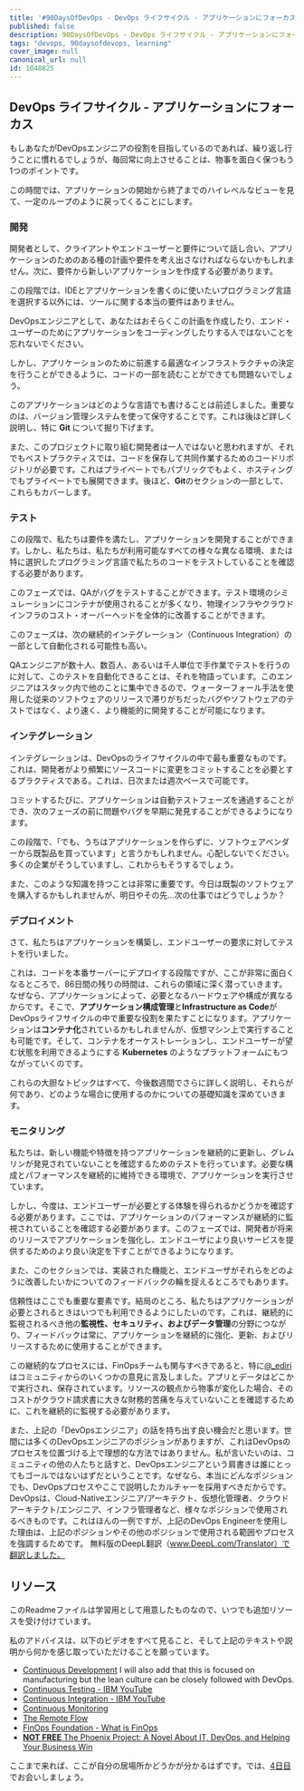 ```yaml
---
title: '#90DaysOfDevOps - DevOps ライフサイクル - アプリケーションにフォーカス - 3日目'
published: false
description: 90DaysOfDevOps - DevOps ライフサイクル - アプリケーションにフォーカス
tags: "devops, 90daysofdevops, learning"
cover_image: null
canonical_url: null
id: 1048825
---
```

## DevOps ライフサイクル - アプリケーションにフォーカス
もしあなたがDevOpsエンジニアの役割を目指しているのであれば、繰り返し行うことに慣れるでしょうが、毎回常に向上させることは、物事を面白く保つもう1つのポイントです。

この時間では、アプリケーションの開始から終了までのハイレベルなビューを見て、一定のループのように戻ってくることにします。

### 開発

開発者として、クライアントやエンドユーザーと要件について話し合い、アプリケーションのためのある種の計画や要件を考え出さなければならないかもしれません。次に、要件から新しいアプリケーションを作成する必要があります。

この段階では、IDEとアプリケーションを書くのに使いたいプログラミング言語を選択する以外には、ツールに関する本当の要件はありません。

DevOpsエンジニアとして、あなたはおそらくこの計画を作成したり、エンド・ユーザーのためにアプリケーションをコーディングしたりする人ではないことを忘れないでください。

しかし、アプリケーションのために前進する最適なインフラストラクチャの決定を行うことができるように、コードの一部を読むことができても問題ないでしょう。

このアプリケーションはどのような言語でも書けることは前述しました。重要なのは、バージョン管理システムを使って保守することです。これは後ほど詳しく説明し、特に **Git** について掘り下げます。

また、このプロジェクトに取り組む開発者は一人ではないと思われますが、それでもベストプラクティスでは、コードを保存して共同作業するためのコードリポジトリが必要です。これはプライベートでもパブリックでもよく、ホスティングでもプライベートでも展開できます。後ほど、**Git**のセクションの一部として、これらもカバーします。


### テスト

この段階で、私たちは要件を満たし、アプリケーションを開発することができます。しかし、私たちは、私たちが利用可能なすべての様々な異なる環境、または特に選択したプログラミング言語で私たちのコードをテストしていることを確認する必要があります。

このフェーズでは、QAがバグをテストすることができます。テスト環境のシミュレーションにコンテナが使用されることが多くなり、物理インフラやクラウドインフラのコスト・オーバーヘッドを全体的に改善することができます。

このフェーズは、次の継続的インテグレーション（Continuous Integration）の一部として自動化される可能性も高い。

QAエンジニアが数十人、数百人、あるいは千人単位で手作業でテストを行うのに対して、このテストを自動化できることは、それを物語っています。このエンジニアはスタック内で他のことに集中できるので、ウォーターフォール手法を使用した従来のソフトウェアのリリースで滞りがちだったバグやソフトウェアのテストではなく、より速く、より機能的に開発することが可能になります。

### インテグレーション

インテグレーションは、DevOpsのライフサイクルの中で最も重要なものです。これは、開発者がより頻繁にソースコードに変更をコミットすることを必要とするプラクティスである。これは、日次または週次ベースで可能です。

コミットするたびに、アプリケーションは自動テストフェーズを通過することができ、次のフェーズの前に問題やバグを早期に発見することができるようになります。

この段階で、「でも、うちはアプリケーションを作らずに、ソフトウェアベンダーから既製品を買っています」と言うかもしれません。心配しないでください。多くの企業がそうしていますし、これからもそうするでしょう。

また、このような知識を持つことは非常に重要です。今日は既製のソフトウェアを購入するかもしれませんが、明日やその先...次の仕事ではどうでしょうか？

### デプロイメント

さて、私たちはアプリケーションを構築し、エンドユーザーの要求に対してテストを行いました。

これは、コードを本番サーバーにデプロイする段階ですが、ここが非常に面白くなるところで、86日間の残りの時間は、これらの領域に深く潜っていきます。なぜなら、アプリケーションによって、必要となるハードウェアや構成が異なるからです。そこで、**アプリケーション構成管理**と**Infrastructure as Code**がDevOpsライフサイクルの中で重要な役割を果たすことになります。アプリケーションは**コンテナ化**されているかもしれませんが、仮想マシン上で実行することも可能です。そして、コンテナをオーケストレーションし、エンドユーザーが望む状態を利用できるようにする **Kubernetes** のようなプラットフォームにもつながっていくのです。

これらの大胆なトピックはすべて、今後数週間でさらに詳しく説明し、それらが何であり、どのような場合に使用するのかについての基礎知識を深めていきます。

### モニタリング

私たちは、新しい機能や特徴を持つアプリケーションを継続的に更新し、グレムリンが発見されていないことを確認するためのテストを行っています。必要な構成とパフォーマンスを継続的に維持できる環境で、アプリケーションを実行させています。

しかし、今度は、エンドユーザーが必要とする体験を得られるかどうかを確認する必要があります。ここでは、アプリケーションのパフォーマンスが継続的に監視されていることを確認する必要があります。このフェーズでは、開発者が将来のリリースでアプリケーションを強化し、エンドユーザにより良いサービスを提供するためのより良い決定を下すことができるようになります。

また、このセクションでは、実装された機能と、エンドユーザがそれらをどのように改善したいかについてのフィードバックの輪を捉えるところでもあります。

信頼性はここでも重要な要素です。結局のところ、私たちはアプリケーションが必要とされるときはいつでも利用できるようにしたいのです。これは、継続的に監視されるべき他の**監視性、セキュリティ、およびデータ管理**の分野につながり、フィードバックは常に、アプリケーションを継続的に強化、更新、およびリリースするために使用することができます。

この継続的なプロセスには、FinOpsチームも関与すべきであると、特に[@_ediri](https://twitter.com/_ediri)はコミュニティからのいくつかの意見に言及しました。アプリとデータはどこかで実行され、保存されています。リソースの観点から物事が変化した場合、そのコストがクラウド請求書に大きな財務的苦痛を与えていないことを確認するために、これを継続的に監視する必要があります。

また、上記の「DevOpsエンジニア」の話を持ち出す良い機会だと思います。世間には多くのDevOpsエンジニアのポジションがありますが、これはDevOpsのプロセスを位置づける上で理想的な方法ではありません。私が言いたいのは、コミュニティの他の人たちと話すと、DevOpsエンジニアという肩書きは誰にとってもゴールではないはずだということです。なぜなら、本当にどんなポジションでも、DevOpsプロセスやここで説明したカルチャーを採用すべきだからです。DevOpsは、Cloud-Nativeエンジニア/アーキテクト、仮想化管理者、クラウドアーキテクト/エンジニア、インフラ管理者など、様々なポジションで使用されるべきものです。これはほんの一例ですが、上記のDevOps Engineerを使用した理由は、上記のポジションやその他のポジションで使用される範囲やプロセスを強調するためです。
 無料版のDeepL翻訳（www.DeepL.com/Translator）で翻訳しました。

## リソース

このReadmeファイルは学習用として用意したものなので、いつでも追加リソースを受け付けています。

私のアドバイスは、以下のビデオをすべて見ること、そして上記のテキストや説明から何かを感じ取っていただけることを願っています。

- [Continuous Development](https://www.youtube.com/watch?v=UnjwVYAN7Ns) I will also add that this is focused on manufacturing but the lean culture can be closely followed with DevOps.
- [Continuous Testing - IBM YouTube](https://www.youtube.com/watch?v=RYQbmjLgubM)
- [Continuous Integration - IBM YouTube](https://www.youtube.com/watch?v=1er2cjUq1UI)
- [Continuous Monitoring](https://www.youtube.com/watch?v=Zu53QQuYqJ0)
- [The Remote Flow](https://www.notion.so/The-Remote-Flow-d90982e77a144f4f990c135f115f41c6)
- [FinOps Foundation - What is FinOps](https://www.finops.org/introduction/what-is-finops/)
- [**NOT FREE** The Phoenix Project: A Novel About IT, DevOps, and Helping Your Business Win](https://www.amazon.co.uk/Phoenix-Project-DevOps-Helping-Business-ebook/dp/B00AZRBLHO)

ここまで来れば、ここが自分の居場所かどうかが分かるはずです。では、[4日目](day04.md)でお会いしましょう。
